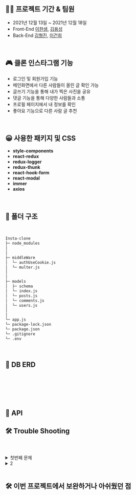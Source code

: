

👨‍💻 프로젝트 기간 & 팀원
-------------  
- 2021년 12월 13일 ~ 2021년 12월 18일
- Front-End [이한샘](https://github.com/undriedspring), [김용성](https://github.com/YYZA)
- Back-End [김형진](https://github.com/KIMHYEONGJIN5925), [이건희](https://github.com/IsthisLee)  

<br/>

🎮 클론 인스타그램 기능  
-------------  

- 로그인 및 회원가입 기능
- 메인화면에서 다른 사람들이 올린 글 확인 가능
- 글쓰기 기능을 통해 내가 찍은 사진을 공유
- 댓글 기능을 통해 다양한 사람들과 소통
- 프로필 페이지에서 내 정보를 확인
- 좋아요 기능으로 다른 사람 글 추천

<br/>

😀 사용한 패키지 및 CSS  
-----------------
- **style-components**
- **react-redux**
- **redux-logger**
- **redux-thunk**
- **react-hook-form**
- **react-modal**
- **immer**
- **axios**



<br/>

📨 폴더 구조  
-----------------  

<br/>

```bash
Insta-clone
├─ node_modules
│  
│  
├─ middleWare
│  └─ authUseCookie.js
│  └─ multer.js
│  
│  
├─ models
│  ├─ schema
│  └─ index.js
│  └─ posts.js
│  └─ comments.js
│  └─ users.js
│ 
│  
└─ app.js
└─ package-lock.json
└─ package.json
└─ .gitignore
└─ .env
```

<br/>

💾 DB ERD
-----------------

<br/>
<br/>

<p align="center"><img src=></p>

<br/>

📱 API
-----------------

<link src="https://www.notion.so/API-0a1dc1f0526142bf9a44b51ad0c99923"/>

🛠 Trouble Shooting
-----------------  

<br/>
<br/>

<details markdown ="1">
<summary>첫번째 문제</summary>
해결방법 블라블라
</details>
<details markdown ="2">
<summary>2</summary>
</details>

<br/>

🛠 이번 프로젝트에서 보완하거나 아쉬웠던 점 
-----------------  

<br/>
<br/>

<br/>
